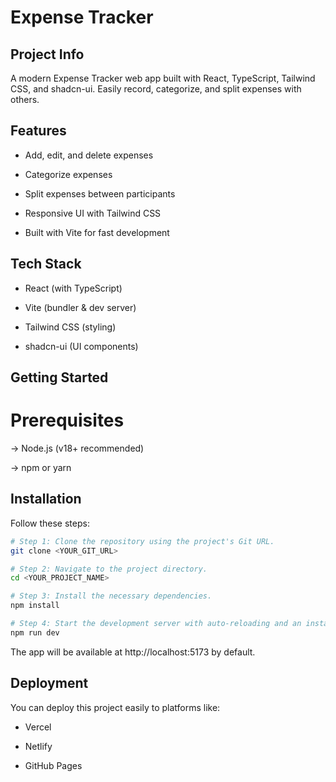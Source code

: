 # Expense Tracker
## Project Info

A modern Expense Tracker web app built with React, TypeScript, Tailwind CSS, and shadcn-ui.
Easily record, categorize, and split expenses with others.

## Features

- Add, edit, and delete expenses

- Categorize expenses

- Split expenses between participants

- Responsive UI with Tailwind CSS

- Built with Vite for fast development

## Tech Stack

- React (with TypeScript)

- Vite (bundler & dev server)

- Tailwind CSS (styling)

- shadcn-ui (UI components)

## Getting Started

# Prerequisites

-> Node.js
 (v18+ recommended)

-> npm or yarn

## Installation
Follow these steps:

```sh
# Step 1: Clone the repository using the project's Git URL.
git clone <YOUR_GIT_URL>

# Step 2: Navigate to the project directory.
cd <YOUR_PROJECT_NAME>

# Step 3: Install the necessary dependencies.
npm install

# Step 4: Start the development server with auto-reloading and an instant preview.
npm run dev
```

The app will be available at http://localhost:5173 by default.

## Deployment

You can deploy this project easily to platforms like:

- Vercel

- Netlify

- GitHub Pages